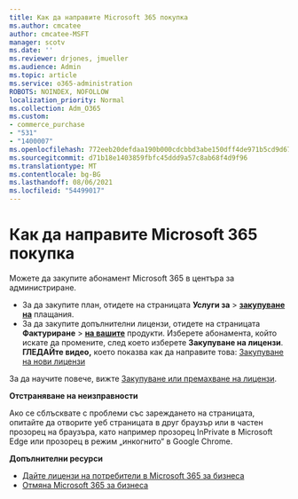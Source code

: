 ```yaml
---
title: Как да направите Microsoft 365 покупка
ms.author: cmcatee
author: cmcatee-MSFT
manager: scotv
ms.date: ''
ms.reviewer: drjones, jmueller
ms.audience: Admin
ms.topic: article
ms.service: o365-administration
ROBOTS: NOINDEX, NOFOLLOW
localization_priority: Normal
ms.collection: Adm_O365
ms.custom:
- commerce_purchase
- "531"
- "1400007"
ms.openlocfilehash: 772eeb20defdaa190b000cdcbbd3abe150dff4de971b5cd9d676f261880776a9
ms.sourcegitcommit: d71b18e1403859fbfc45ddd9a57c8ab68f4d9f96
ms.translationtype: MT
ms.contentlocale: bg-BG
ms.lasthandoff: 08/06/2021
ms.locfileid: "54499017"
---
```

# <a name="how-to-make-a-microsoft-365-purchase"></a>Как да направите Microsoft 365 покупка

Можете да закупите абонамент Microsoft 365 в центъра за администриране.
  
- За да закупите план, отидете на страницата **Услуги за** \> **[закупуване на](https://go.microsoft.com/fwlink/p/?linkid=868433)** плащания.
- За да закупите допълнителни лицензи, отидете на страницата **Фактуриране** \> **[на вашите](https://go.microsoft.com/fwlink/p/?linkid=842054)** продукти. Изберете абонамента, който искате да промените, след което изберете **Закупуване на лицензи**.\
**ГЛЕДАЙте видео,** което показва как да направите това: [Закупуване на нови лицензи](https://go.microsoft.com/fwlink/p/?linkid=2154857)
  
За да научите повече, вижте [Закупуване или премахване на лицензи](/microsoft-365/commerce/licenses/buy-licenses).

**Отстраняване на неизправности**

Ако се сблъсквате с проблеми със зареждането на страницата, опитайте да отворите уеб страницата в друг браузър или в частен прозорец на браузъра, като например прозорец InPrivate в Microsoft Edge или прозорец в режим „инкогнито“ в Google Chrome.

**Допълнителни ресурси**
  
- [Дайте лицензи на потребители в Microsoft 365 за бизнеса](/microsoft-365/admin/add-users/add-users)
- [Отмяна Microsoft 365 за бизнеса](/microsoft-365/commerce/subscriptions/cancel-your-subscription)